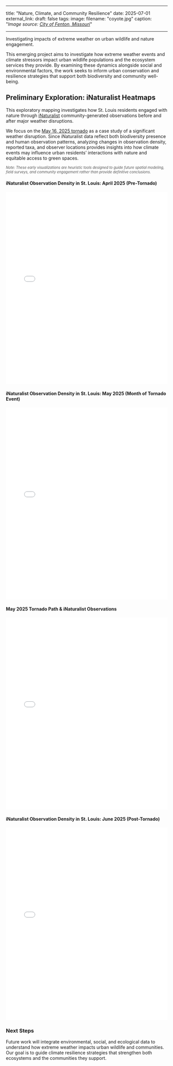 
---
title: "Nature, Climate, and Community Resilience"
date: 2025-07-01
external_link: 
draft: false
tags:
image: 
  filename: "coyote.jpg"
  caption: "*Image source: [City of Fenton, Missouri](https://www.fentonmo.org/1170/Urban-Wildlife)*"

---

Investigating impacts of extreme weather on urban wildlife and nature engagement.

<!--more-->

This emerging project aims to investigate how extreme weather events and climate stressors impact urban wildlife populations and the ecosystem services they provide. By examining these dynamics alongside social and environmental factors, the work seeks to inform urban conservation and resilience strategies that support both biodiversity and community well-being.

## Preliminary Exploration: iNaturalist Heatmaps

This exploratory mapping investigates how St. Louis residents engaged with nature through [iNaturalist](https://www.inaturalist.org/observations) community-generated observations before and after major weather disruptions.

We focus on the [May 16, 2025 tornado](https://www.weather.gov/lsx/05_16_2025) as a case study of a significant weather disruption. Since iNaturalist data reflect both biodiversity presence and human observation patterns, analyzing changes in observation density, reported taxa, and observer locations provides insights into how climate events may influence urban residents’ interactions with nature and equitable access to green spaces.

<p style="font-size: 0.8em; color: #555; font-style: italic;">
Note: These early visualizations are heuristic tools designed to guide future spatial modeling, field surveys, and community engagement rather than provide definitive conclusions.
</p>

#### iNaturalist Observation Density in St. Louis: April 2025 (Pre-Tornado)

<iframe src="/maps/heatmap_2025_04.html" width="100%" height="600" style="border:none;"></iframe>

#### iNaturalist Observation Density in St. Louis: May 2025 (Month of Tornado Event)

<iframe src="/maps/heatmap_2025_05.html" width="100%" height="600" style="border:none;"></iframe>

#### May 2025 Tornado Path & iNaturalist Observations

<iframe src="/maps/may_2025_tornado_map.html" width="100%" height="600" style="border:none;"></iframe>

#### iNaturalist Observation Density in St. Louis: June 2025 (Post-Tornado)

<iframe src="/maps/heatmap_2025_06.html" width="100%" height="600" style="border:none;"></iframe>

### Next Steps

Future work will integrate environmental, social, and ecological data to understand how extreme weather impacts urban wildlife and communities. Our goal is to guide climate resilience strategies that strengthen both ecosystems and the communities they support.
